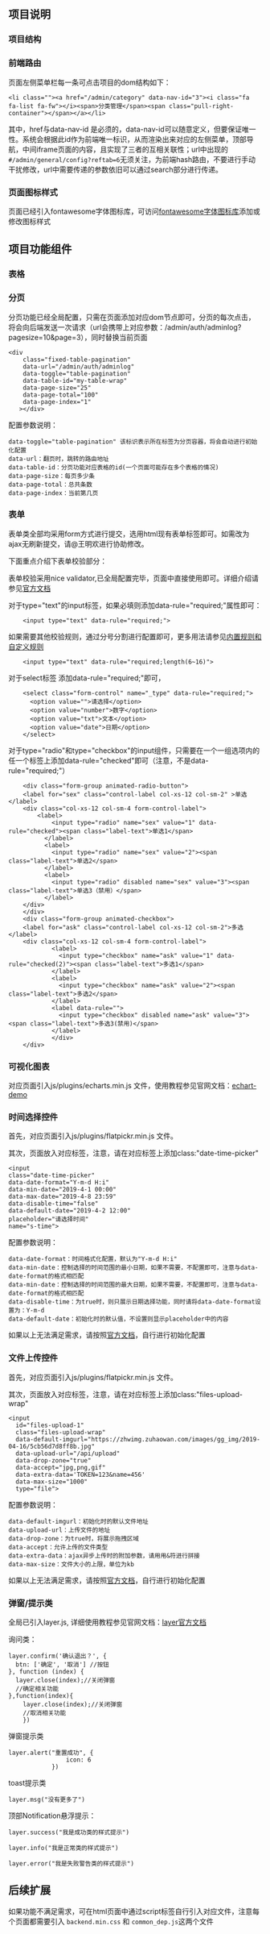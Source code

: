 ## 项目说明

### 项目结构

### 前端路由
页面左侧菜单栏每一条可点击项目的dom结构如下：

	<li class=""><a href="/admin/category" data-nav-id="3"><i class="fa fa-list fa-fw"></i><span>分类管理</span><span class="pull-right-container"></span></a></li>
其中，href与data-nav-id 是必须的，data-nav-id可以随意定义，但要保证唯一性。系统会根据此id作为前端唯一标识，从而渲染出来对应的左侧菜单，顶部导航，中间iframe页面的内容，且实现了三者的互相关联性；url中出现的`#/admin/general/config?reftab=6`无须关注，为前端hash路由，不要进行手动干扰修改，url中需要传递的参数依旧可以通过search部分进行传递。

### 页面图标样式
页面已经引入fontawesome字体图标库，可访问[fontawesome字体图标库](http://fontawesome.dashgame.com/)添加或修改图标样式

## 项目功能组件


### 表格



### 分页
分页功能已经全局配置，只需在页面添加对应dom节点即可，分页的每次点击，将会向后端发送一次请求（url会携带上对应参数：/admin/auth/adminlog?pagesize=10&page=3），同时替换当前页面

	<div 
		class="fixed-table-pagination"
	    data-url="/admin/auth/adminlog"
	    data-toggle="table-pagination" 
	    data-table-id="my-table-wrap" 
	    data-page-size="25"
	    data-page-total="100"
	    data-page-index="1"
	   ></div>
	   

配置参数说明：

	data-toggle="table-pagination" 该标识表示所在标签为分页容器，将会自动进行初始化配置
    data-url：翻页时，跳转的路由地址
	data-table-id：分页功能对应表格的id(一个页面可能存在多个表格的情况)
	data-page-size：每页多少条
	data-page-total：总共条数
	data-page-index：当前第几页

### 表单
表单类全部均采用form方式进行提交，选用html现有表单标签即可。如需改为ajax无刷新提交，请@王明欢进行协助修改。

下面重点介绍下表单校验部分：  

表单校验采用nice validator,已全局配置完毕，页面中直接使用即可。详细介绍请参见[官方文档](https://validator.niceue.com/docs/custom-rules.html)  

对于type="text"的input标签，如果必填则添加data-rule="required;"属性即可：

		<input type="text" data-rule="required;">

如果需要其他校验规则，通过分号分割进行配置即可，更多用法请参见[内置规则和自定义规则](https://validator.niceue.com/docs/core-rules.html)

		<input type="text" data-rule="required;length(6~16)">

对于select标签 添加data-rule="required;"即可，

		<select class="form-control" name="_type" data-rule="required;">
          <option value="">请选择</option>
          <option value="number">数字</option>
          <option value="txt">文本</option>
          <option value="date">日期</option>
        </select>
对于type="radio"和type="checkbox"的input组件，只需要在一个一组选项内的任一个标签上添加data-rule="checked"即可（注意，不是data-rule="required;"）

		<div class="form-group animated-radio-button">
		<label for="sex" class="control-label col-xs-12 col-sm-2" >单选</label>
		<div class="col-xs-12 col-sm-4 form-control-label">
		    <label>
		        <input type="radio" name="sex" value="1" data-rule="checked"><span class="label-text">单选1</span>
		      </label>
		      <label>
		        <input type="radio" name="sex" value="2"><span class="label-text">单选2</span>
		      </label>
		      <label>
		        <input type="radio" disabled name="sex" value="3"><span class="label-text">单选3（禁用）</span>
		      </label>
		</div>
		</div>
		<div class="form-group animated-checkbox">
		<label for="ask" class="control-label col-xs-12 col-sm-2">多选</label>
		<div class="col-xs-12 col-sm-4 form-control-label">
		        <label>
		          <input type="checkbox" name="ask" value="1" data-rule="checked(2)"><span class="label-text">多选1</span>
		        </label>
		        <label>
		          <input type="checkbox" name="ask" value="2"><span class="label-text">多选2</span>
		        </label>
		        <label data-rule="">
		          <input type="checkbox" disabled name="ask" value="3"><span class="label-text">多选3(禁用)</span>
		        </label>
		        </div>
		</div>



### 可视化图表

对应页面引入js/plugins/echarts.min.js 文件，使用教程参见官网文档：[echart-demo](https://echarts.baidu.com/examples/)


### 时间选择控件

首先，对应页面引入js/plugins/flatpickr.min.js 文件。

其次，页面放入对应标签，注意，请在对应标签上添加class:"date-time-picker"

	<input 
	class="date-time-picker" 
	data-date-format="Y-m-d H:i"
	data-min-date="2019-4-1 00:00"
	data-max-date="2019-4-8 23:59"
	data-disable-time="false"
	data-default-date="2019-4-2 12:00"
	placeholder="请选择时间"
	name="s-time">

配置参数说明：

	data-date-format：时间格式化配置，默认为"Y-m-d H:i"
    data-min-date：控制选择的时间范围的最小日期，如果不需要，不配置即可，注意与data-date-format的格式相匹配
	data-min-date：控制选择的时间范围的最大日期，如果不需要，不配置即可，注意与data-date-format的格式相匹配
	data-disable-time：为true时，则只展示日期选择功能，同时请将data-date-format设置为：Y-m-d
	data-default-date：初始化时的默认值，不设置则显示placeholder中的内容

如果以上无法满足需求，请按照[官方文档](https://flatpickr.js.org/getting-started/)，自行进行初始化配置

### 文件上传控件

首先，对应页面引入js/plugins/flatpickr.min.js 文件。

其次，页面放入对应标签，注意，请在对应标签上添加class:"files-upload-wrap"

	<input 
      id="files-upload-1"
      class="files-upload-wrap" 
      data-default-imgurl="https://zhwimg.zuhaowan.com/images/gg_img/2019-04-16/5cb56d7d8ff8b.jpg"
      data-upload-url="/api/upload"
      data-drop-zone="true"
      data-accept="jpg,png,gif"
      data-extra-data='TOKEN=123&name=456'
	  data-max-size="1000"
      type="file">
配置参数说明：
    
	data-default-imgurl：初始化时的默认文件地址
	data-upload-url：上传文件的地址
	data-drop-zone：为true时，将展示拖拽区域
	data-accept：允许上传的文件类型
	data-extra-data：ajax异步上传时的附加参数，请用用&符进行拼接
    data-max-size：文件大小的上限，单位为kb

如果以上无法满足需求，请按照[官方文档](http://plugins.krajee.com/file-input)，自行进行初始化配置


### 弹窗/提示类
全局已引入layer.js, 详细使用教程参见官网文档：[layer官方文档](http://layer.layui.com/)

询问类：

	layer.confirm('确认退出？', {
      btn: ['确定', '取消'] //按钮
    }, function (index) {
      layer.close(index);//关闭弹窗
      //确定相关功能
    },function(index){
		layer.close(index);//关闭弹窗
		//取消相关功能
		})
弹窗提示类

	layer.alert("重置成功", {
	                icon: 6
	            })
toast提示类

   	layer.msg("没有更多了")

顶部Notification悬浮提示：

	layer.success("我是成功类的样式提示")

	layer.info("我是正常类的样式提示")

	layer.error("我是失败警告类的样式提示")


## 后续扩展

如果功能不满足需求，可在html页面中通过script标签自行引入对应文件，注意每个页面都需要引入 `backend.min.css` 和 `common_dep.js`这两个文件
